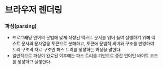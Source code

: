 # 브라우저 렌더링
### 파싱(parsing)
- 프로그래밍 언어의 문법에 맞게 작성된 텍스트 문서를 읽어 들여 실행하기 위해
텍스트 문서의 문자열을 토큰으로 분해하고, 토큰에 문법적 의미와 구조를 반영하여
트리 구조의 자료 구조인 파스 트리를 생성하는 과정을 말한다.
- 일반적으로 파싱이 완료된 이후에는 파스 트리를 기반으로 중간 언어인 바이트 코드를 생성하고
실행한다.